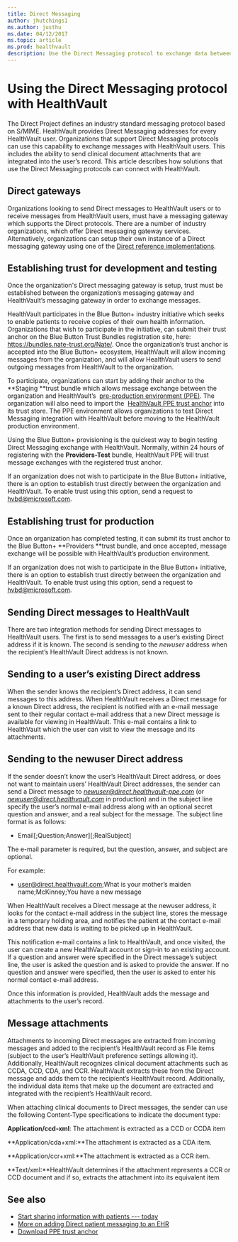 ```yaml
---
title: Direct Messaging
author: jhutchings1
ms.author: justhu
ms.date: 04/12/2017
ms.topic: article
ms.prod: healthvault
description: Use the Direct Messaging protocol to exchange data between an Electronic Health Record and HealthVault. 
---
```



Using the Direct Messaging protocol with HealthVault
================

The Direct Project defines an industry standard messaging protocol based on S/MIME. HealthVault provides Direct Messaging addresses for every HealthVault user. Organizations that support Direct Messaging protocols can use this capability to exchange messages with HealthVault users. This includes the ability to send clinical document attachments that are integrated into the user’s record. This article describes how solutions that use the Direct Messaging protocols can connect with HealthVault.

Direct gateways
---------------

Organizations looking to send Direct messages to HealthVault users or to receive messages from HealthVault users, must have a messaging gateway which supports the Direct protocols. There are a number of industry organizations, which offer Direct messaging gateway services. Alternatively, organizations can setup their own instance of a Direct messaging gateway using one of the [Direct reference implementations](http://wiki.directproject.org/Reference%20Implementation%20Workgroup).

Establishing trust for development and testing
----------------------------------------------

Once the organization's Direct messaging gateway is setup, trust must be established between the organization’s messaging gateway and HealthVault’s messaging gateway in order to exchange messages.

HealthVault participates in the Blue Button+ industry initiative which seeks to enable patients to receive copies of their own health information. Organizations that wish to participate in the initiative, can submit their trust anchor on the Blue Button Trust Bundles registration site, here: <a href="https://bundles.nate-trust.org/Nate/" class="uri" id="PageContent_14078_24">https://bundles.nate-trust.org/Nate/</a>. Once the organization’s trust anchor is accepted into the Blue Button+ ecosystem, HealthVault will allow incoming messages from the organization, and will allow HealthVault users to send outgoing messages from HealthVault to the organization.

To participate, organizations can start by adding their anchor to the  **Staging **trust bundle which allows message exchange between the organization and HealthVault’s  [pre-production environment (PPE)](https://account.healthvault-ppe.com/). The organization will also need to import the  <a href="https://messagecenter.healthvault-ppe.com/certs/certs.zip" id="PageContent_14078_25">HealthVault PPE trust anchor</a> into its trust store. The PPE environment allows organizations to test Direct Messaging integration with HealthVault before moving to the HealthVault production environment.

Using the Blue Button+ provisioning is the quickest way to begin testing Direct Messaging exchange with HealthVault. Normally, within 24 hours of registering with the **Providers-Test** bundle, HealthVault PPE will trust message exchanges with the registered trust anchor.

If an organization does not wish to participate in the Blue Button+ initiative, there is an option to establish trust directly between the organization and HealthVault. To enable trust using this option, send a request to <hvbd@microsoft.com>.

Establishing trust for production
---------------------------------

Once an organization has completed testing, it can submit its trust anchor to the Blue Button+ **Providers **trust bundle, and once accepted, message exchange will be possible with HealthVault’s production environment.

If an organization does not wish to participate in the Blue Button+ initiative, there is an option to establish trust directly between the organization and HealthVault. To enable trust using this option, send a request to <hvbd@microsoft.com>.

Sending Direct messages to HealthVault
--------------------------------------

There are two integration methods for sending Direct messages to HealthVault users. The first is to send messages to a user’s existing Direct address if it is known. The second is sending to the *newuser* address when the recipient’s HealthVault Direct address is not known.

Sending to a user’s existing Direct address
-------------------------------------------

When the sender knows the recipient’s Direct address, it can send messages to this address. When HealthVault receives a Direct message for a known Direct address, the recipient is notified with an e-mail message sent to their regular contact e-mail address that a new Direct message is available for viewing in HealthVault. This e-mail contains a link to HealthVault which the user can visit to view the message and its attachments.

Sending to the newuser Direct address
-------------------------------------

If the sender doesn’t know the user’s HealthVault Direct address, or does not want to maintain users’ HealthVault Direct addresses, the sender can send a Direct message to *newuser@direct.healthvault-ppe.com* (or *newuser@direct.healthvault.com* in production) and in the subject line specify the user’s normal e-mail address along with an optional secret question and answer, and a real subject for the message. The subject line format is as follows:

-   Email\[;Question;Answer\]\[;RealSubject\]

The e-mail parameter is required, but the question, answer, and subject are optional.

For example:

-   user@direct.healthvault.com;What is your mother’s maiden name;McKinney;You have a new message

When HealthVault receives a Direct message at the newuser address, it looks for the contact e-mail address in the subject line, stores the message in a temporary holding area, and notifies the patient at the contact e-mail address that new data is waiting to be picked up in HealthVault.

This notification e-mail contains a link to HealthVault, and once visited, the user can create a new HealthVault account or sign-in to an existing account. If a question and answer were specified in the Direct message’s subject line, the user is asked the question and is asked to provide the answer. If no question and answer were specified, then the user is asked to enter his normal contact e-mail address.

Once this information is provided, HealthVault adds the message and attachments to the user’s record.

Message attachments
-------------------

Attachments to incoming Direct messages are extracted from incoming messages and added to the recipient’s HealthVault record as File items (subject to the user’s HealthVault preference settings allowing it). Additionally, HealthVault recognizes clinical document attachments such as CCDA, CCD, CDA, and CCR. HealthVault extracts these from the Direct message and adds them to the recipient’s HealthVault record. Additionally, the individual data items that make up the document are extracted and integrated with the recipient’s HealthVault record.

When attaching clinical documents to Direct messages, the sender can use the following Content-Type specifications to indicate the document type:

**Application/ccd-xml**: The attachment is extracted as a CCD or CCDA item

**Application/cda+xml:**The attachment is extracted as a CDA item.

**Application/ccr+xml:**The attachment is extracted as a CCR item.

**Text/xml:**HealthVault determines if the attachment represents a CCR or CCD document and if so, extracts the attachment into its equivalent item

See also
--------

-   [Start sharing information with patients --- today](http://blogs.msdn.com/b/familyhealthguy/archive/2011/02/12/start-sharing-information-with-patients-today.aspx)
-   [More on adding Direct patient messaging to an EHR](http://blogs.msdn.com/b/familyhealthguy/archive/2011/02/24/more-on-adding-direct-patient-messaging-to-an-ehr.aspx)
-   <a href="https://apps.healthvault-ppe.com/messagecenter/certs/certs.zip" id="RightRailLinkListSection_14078_20">Download PPE trust anchor</a>

